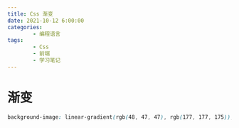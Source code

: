 ```yaml
---
title: Css 渐变
date: 2021-10-12 6:00:00
categories:
        - 编程语言
tags:
        - Css
        - 前端
        - 学习笔记
---
```


# 渐变

```css
background-image: linear-gradient(rgb(48, 47, 47), rgb(177, 177, 175));
```
